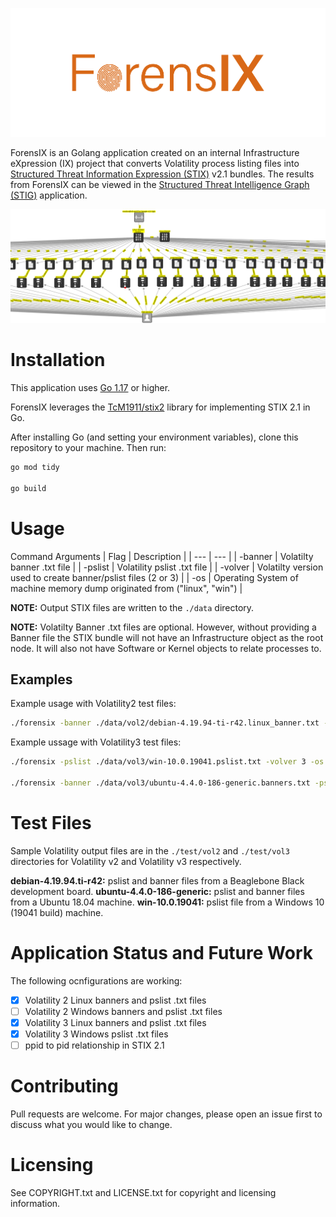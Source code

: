 ![forenstix](/forensix/img/21-50495_mastheads_R1_ForensIX.png)

ForensIX is an Golang application created on an internal Infrastructure eXpression (IX) project that converts Volatility process listing files into [Structured Threat Information Expression (STIX)](https://oasis-open.github.io/cti-documentation/stix/intro.html) v2.1 bundles. The results from ForensIX can be viewed in the [Structured Threat Intelligence Graph (STIG)](https://github.com/idaholab/STIG) application.

![stigView](/forensix/img/sample_linux_arm_vol2.png)

# Installation
This application uses [Go 1.17](https://golang.org/doc/install) or higher.

ForensIX leverages the [TcM1911/stix2](https://pkg.go.dev/github.com/TcM1911/stix2#section-readme) library for implementing STIX 2.1 in Go.

After installing Go (and setting your environment variables), clone this repository to your machine. Then run:

``` zsh
go mod tidy

go build
```

# Usage

Command Arguments
| Flag | Description |
| --- | --- |
| -banner | Volatilty banner .txt file |
| -pslist | Volatility pslist .txt file |
| -volver | Volatilty version used to create banner/pslist files (2 or 3) |
| -os | Operating System of machine memory dump originated from ("linux", "win") |

**NOTE:** Output STIX files are written to the `./data` directory.

**NOTE:** Volatilty Banner .txt files are optional. However, without providing a Banner file the STIX bundle will not have an Infrastructure object as the root node. It will also not have Software or Kernel objects to relate processes to.

## Examples

Example usage with Volatility2 test files:

```zsh
./forensix -banner ./data/vol2/debian-4.19.94-ti-r42.linux_banner.txt -pslist ./data/vol2/debian-4.19.94-ti-r42.linux_pslist.txt -volver 2 -os linux
```

Example ussage with Volatility3 test files:
```zsh
./forensix -pslist ./data/vol3/win-10.0.19041.pslist.txt -volver 3 -os win

./forensix -banner ./data/vol3/ubuntu-4.4.0-186-generic.banners.txt -pslist ./data/vol3/ubuntu-4.4.0-186-generic.pslist.txt -os linux -volver 3
```


# Test Files
Sample Volatility output files are in the `./test/vol2` and `./test/vol3` directories for Volatility v2 and Volatility v3 respectively. 

**debian-4.19.94.ti-r42:** pslist and banner files from a Beaglebone Black development board.
**ubuntu-4.4.0-186-generic:** pslist and banner files from a Ubuntu 18.04 machine.
**win-10.0.19041:** pslist file from a Windows 10 (19041 build) machine.

# Application Status and Future Work
The following ocnfigurations are working:
- [x] Volatility 2 Linux banners and pslist .txt files
- [ ] Volatility 2 Windows banners and pslist .txt files
- [x] Volatility 3 Linux banners and pslist .txt files
- [x] Volatility 3 Windows pslist .txt files
- [ ] ppid to pid relationship in STIX 2.1

# Contributing
Pull requests are welcome. For major changes, please open an issue first to discuss what you would like to change.

# Licensing
See COPYRIGHT.txt and LICENSE.txt for copyright and licensing information.

